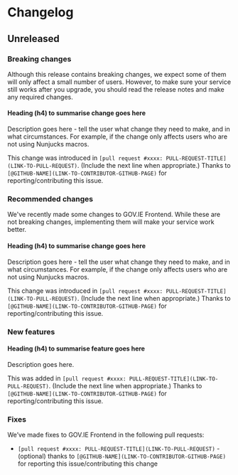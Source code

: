 # Changelog

## Unreleased

### Breaking changes

Although this release contains breaking changes, we expect some of them will only affect a small number of users. However, to make sure your service still works after you upgrade, you should read the release notes and make any required changes.

#### Heading (h4) to summarise change goes here

Description goes here - tell the user what change they need to make, and in what circumstances. For example, if the change only affects users who are not using Nunjucks macros.

This change was introduced in `[pull request #xxxx: PULL-REQUEST-TITLE](LINK-TO-PULL-REQUEST)`. (Include the next line when appropriate.) Thanks to `[@GITHUB-NAME](LINK-TO-CONTRIBUTOR-GITHUB-PAGE)` for reporting/contributing this issue.

### Recommended changes

We've recently made some changes to GOV.IE Frontend. While these are not breaking changes, implementing them will make your service work better.

#### Heading (h4) to summarise change goes here

Description goes here - tell the user what change they need to make, and in what circumstances. For example, if the change only affects users who are not using Nunjucks macros.

This change was introduced in `[pull request #xxxx: PULL-REQUEST-TITLE](LINK-TO-PULL-REQUEST)`. (Include the next line when appropriate.) Thanks to `[@GITHUB-NAME](LINK-TO-CONTRIBUTOR-GITHUB-PAGE)` for reporting/contributing this issue.

### New features

#### Heading (h4) to summarise feature goes here

Description goes here.

This was added in `[pull request #xxxx: PULL-REQUEST-TITLE](LINK-TO-PULL-REQUEST)`. (Include the next line when appropriate.) Thanks to `[@GITHUB-NAME](LINK-TO-CONTRIBUTOR-GITHUB-PAGE)` for reporting/contributing this issue.

### Fixes

We’ve made fixes to GOV.IE Frontend in the following pull requests:
- `[pull request #xxxx: PULL-REQUEST-TITLE](LINK-TO-PULL-REQUEST)` - (optional) thanks to `[@GITHUB-NAME](LINK-TO-CONTRIBUTOR-GITHUB-PAGE)` for reporting this issue/contributing this change
